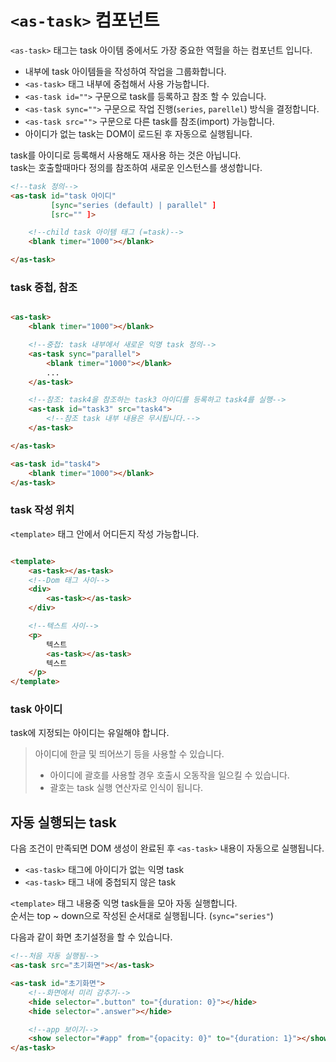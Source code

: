# `<as-task>` 컴포넌트

`<as-task>` 태그는 task 아이템 중에서도 가장 중요한 역헐을 하는 컴포넌트 입니다.

* 내부에 task 아이템들을 작성하여 작업을 그룹화합니다.
* `<as-task>` 태그 내부에 중첩해서 사용 가능합니다.
* `<as-task id="">` 구문으로 task를 등록하고 참조 할 수 있습니다.
* `<as-task sync="">` 구문으로 작업 진행(`series`, `parellel`) 방식을 결정합니다.
* `<as-task src="">` 구문으로 다른 task를 참조(import) 가능합니다.
* 아이디가 없는 task는 DOM이 로드된 후 자동으로 실행됩니다.

task를 아이디로 등록해서 사용해도 재사용 하는 것은 아닙니다.  
task는 호출할때마다 정의를 참조하여 새로운 인스턴스를 생성합니다.

```html
<!--task 정의-->
<as-task id="task 아이디"
         [sync="series (default) | parallel" ]
         [src="" ]>

    <!--child task 아이템 태그 (=task)-->
    <blank timer="1000"></blank>

</as-task>
```

### task 중첩, 참조

```html

<as-task>
    <blank timer="1000"></blank>

    <!--중첩: task 내부에서 새로운 익명 task 정의-->
    <as-task sync="parallel">
        <blank timer="1000"></blank>
        ...
    </as-task>

    <!--참조: task4을 참조하는 task3 아이디를 등록하고 task4를 실행-->
    <as-task id="task3" src="task4">
        <!--참조 task 내부 내용은 무시됩니다.-->
    </as-task>

</as-task>

<as-task id="task4">
    <blank timer="1000"></blank>
</as-task>
```

### task 작성 위치

`<template>` 태그 안에서 어디든지 작성 가능합니다.

```html

<template>
    <as-task></as-task>
    <!--Dom 태그 사이-->
    <div>
        <as-task></as-task>
    </div>

    <!--텍스트 사이-->
    <p>
        텍스트
        <as-task></as-task>
        텍스트
    </p>
</template>
```

### task 아이디

task에 지정되는 아이디는 유일해야 합니다.

> 아이디에 한글 및 띄어쓰기 등을 사용할 수 있습니다.
> * 아이디에 괄호를 사용할 경우 호출시 오동작을 일으킬 수 있습니다.
> * 괄호는 task 실행 연산자로 인식이 됩니다.


## 자동 실행되는 task

다음 조건이 만족되면 DOM 생성이 완료된 후 `<as-task>` 내용이 자동으로 실행됩니다.

* `<as-task>` 태그에 아이디가 없는 익명 task
* `<as-task>` 태그 내에 중첩되지 않은 task

`<template>` 태그 내용중 익명 task들을 모아 자동 실행합니다.  
순서는 top ~ down으로 작성된 순서대로 실행됩니다. (`sync="series"`)

다음과 같이 화면 초기설정을 할 수 있습니다.

```html
<!--처음 자동 실행됨-->
<as-task src="초기화면"></as-task>

<as-task id="초기화면">
    <!--화면에서 미리 감추기-->
    <hide selector=".button" to="{duration: 0}"></hide>
    <hide selector=".answer"></hide>

    <!--app 보이기-->
    <show selector="#app" from="{opacity: 0}" to="{duration: 1}"></show>
</as-task>
```


